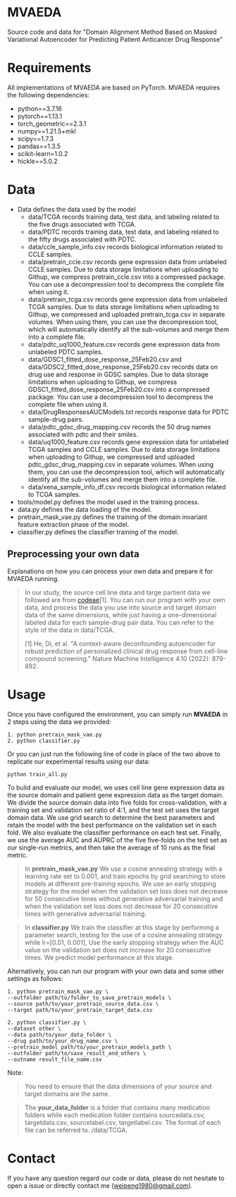 MVAEDA
===============================
Source code and data for "Domain Alignment Method Based on Masked Variational Autoencoder for Predicting Patient Anticancer Drug Response"

# Requirements
All implementations of MVAEDA are based on PyTorch. MVAEDA requires the following dependencies:
- python==3.7.16
- pytorch==1.13.1
- torch_geometric==2.3.1
- numpy==1.21.5+mkl
- scipy==1.7.3
- pandas==1.3.5
- scikit-learn=1.0.2
- hickle==5.0.2
# Data
- Data defines the data used by the model
    - data/TCGA records training data, test data, and labeling related to the five drugs associated with TCGA.
    - data/PDTC records training data, test data, and labeling related to the fifty drugs associated with PDTC.
    - data/ccle_sample_info.csv records biological information related to CCLE samples.
    - data/pretrain_ccle.csv records gene expression data from unlabeled CCLE samples.  Due to data storage limitations when uploading to Githup, we compress pretrain_ccle.csv into a compressed package. You can use a decompression tool to decompress the complete file when using it.
    - data/pretrain_tcga.csv records gene expression data from unlabeled TCGA samples. Due to data storage limitations when uploading to Githup, we compressed and uploaded pretrain_tcga.csv in separate volumes. When using them, you can use the decompression tool, which will automatically identify all the sub-volumes and merge them into a complete file.
    - data/pdtc_uq1000_feature.csv records gene expression data from unlabeled PDTC samples.
    - data/GDSC1_fitted_dose_response_25Feb20.csv and data/GDSC2_fitted_dose_response_25Feb20.csv records data on drug use and response in GDSC samples. Due to data storage limitations when uploading to Githup, we compress GDSC1_fitted_dose_response_25Feb20.csv into a compressed package. You can use a decompression tool to decompress the complete file when using it.
    - data/DrugResponsesAUCModels.txt records response data for PDTC sample-drug pairs. 
    - data/pdtc_gdsc_drug_mapping.csv records the 50 drug names associated with pdtc and their smiles. 
    - data/uq1000_feature.csv records gene expression data for unlabeled TCGA samples and CCLE samples. Due to data storage limitations when uploading to Githup, we compressed and uploaded pdtc_gdsc_drug_mapping.csv in separate volumes. When using them, you can use the decompression tool, which will automatically identify all the sub-volumes and merge them into a complete file.
    - data/xena_sample_info_df.csv records biological information related to TCGA samples.
- tools/model.py defines the model used in the training process.
- data.py defines the data loading of the model.
- pretrain_mask_vae.py defines the training of the domain invariant feature extraction phase of the model.
- classifier.py defines the classifier training of the model.

## Preprocessing your own data
Explanations on how you can process your own data and prepare it for MVAEDA running.
> In our study, the source cell line data and targe partient data we followed are from [codeae](https://codeocean.com/capsule/1993810/tree/v1)[1]. You can run our program with your own data, and process the data you use into source and target domain data of the same dimensions, while just having a one-dimensional labeled data for each sample-drug pair data. You can refer to the style of the data in data/TCGA.
> 
> [1] He, Di, et al. "A context-aware deconfounding autoencoder for robust prediction of personalized clinical drug response from cell-line compound screening." Nature Machine Intelligence 4.10 (2022): 879-892.

# Usage
Once you have configured the environment, you can simply run **MVAEDA** in 2 steps using the data we provided:
```
1. python pretrain_mask_vae.py
2. python classifier.py
```
Or you can just run the following line of code in place of the two above to replicate our experimental results using our data:
```
python train_all.py
```
To bulid and evaluate our model, we uses cell line gene expression data as the source domain and patient gene expression data as the target domain. We divide the source domain data into five folds for cross-validation, with a training set and validation set ratio of 4:1, and the test set uses the target domain data. We use grid search to determine the best parameters and retain the model with the best performance on the validation set in each fold. We also evaluate the classifier performance on each test set. Finally, we use the average AUC and AUPRC of the five five-folds on the test set as our single-run metrics, and then take the average of 10 runs as the final metric.

>In **pretrain_mask_vae.py** We use a cosine annealing strategy with a learning rate set to 0.001, and train epochs by grid searching to store models at different pre-training epochs. We use an early stopping strategy for the model when the validation set loss does not decrease for 50 consecutive times without generative adversarial training and when the validation set loss does not decrease for 20 consecutive times with generative adversarial training.

> In **classifier.py** We train the classifier at this stage by performing a parameter search, testing for the use of a cosine annealing strategy while lr=[0.01, 0.001], Use the early stopping strategy when the AUC value on the validation set does not increase for 20 consecutive times. We predict model performance at this stage.
>

Alternatively, you can run our program with your own data and some other settings as follows:
```
1. python pretrain_mask_vae.py \
--outfolder path/to/folder_to_save_pretrain_models \
--source path/to/your_pretrain_source_data.csv \
--target path/to/your_pretrain_target_data.csv

2. python classifier.py \
--dataset other \
--data path/to/your_data_folder \
--drug path/to/your_drug_name.csv \
--pretrain_model path/to/your_pretrain_models_path \
--outfolder path/to/save_result_and_others \
--outname result_file_name.csv 
```
Note: 
>You need to ensure that the data dimensions of your source and target domains are the same.

> The **your_data_folder** is a folder that contains many medication folders while each medication folder contains sourcedata.csv, targetdata.csv, sourcelabel.csv, targetlabel.csv. The format of each file can be referred to. /data/TCGA.

# Contact
If you have any question regard our code or data, please do not hesitate to open a issue or directly contact me (weipeng1980@gmail.com).

